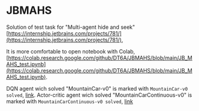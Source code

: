 # JBMAHS

Solution of test task for "Multi-agent hide and seek" [https://internship.jetbrains.com/projects/781/](https://internship.jetbrains.com/projects/781/), 

It is more comfortable to open notebook with Colab, [https://colab.research.google.com/github/DT6A/JBMAHS/blob/main/JB_MAHS_test.ipynb](https://colab.research.google.com/github/DT6A/JBMAHS/blob/main/JB_MAHS_test.ipynb). 

DQN agent wich solved "MountainCar-v0" is marked with `MountainCar-v0 solved`, [link](https://colab.research.google.com/github/DT6A/JBMAHS/blob/main/JB_MAHS_test.ipynb#scrollTo=f0_Kbd2ESA1g). Actor-critic agent wich solved "MountainCarContinuous-v0" is marked with `MountainCarContinuous-v0 solved`, [link](https://colab.research.google.com/github/DT6A/JBMAHS/blob/main/JB_MAHS_test.ipynb#scrollTo=TIZzpIM15nP8)
